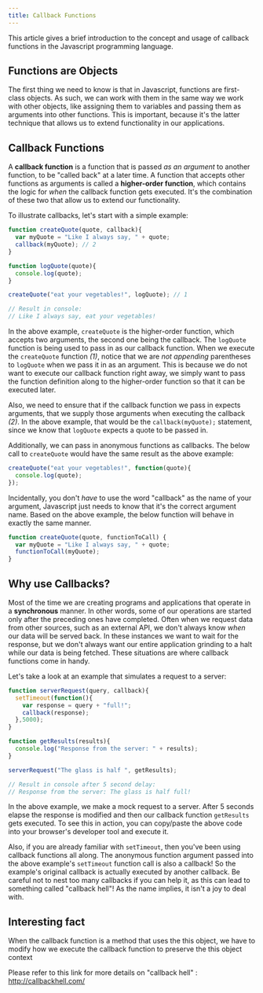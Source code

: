 ```yaml
---
title: Callback Functions
---
```

This article gives a brief introduction to the concept and usage of callback functions in the Javascript programming language.

## Functions are Objects

The first thing we need to know is that in Javascript, functions are first-class objects. As such, we can work with them in the same way we work with other objects, like assigning them to variables and passing them as arguments into other functions. This is important, because it's the latter technique that allows us to extend functionality in our applications.

## Callback Functions

A **callback function** is a function that is passed _as an argument_ to another function, to be "called back" at a later time. A function that accepts other functions as arguments is called a **higher-order function**, which contains the logic for _when_ the callback function gets executed. It's the combination of these two that allow us to extend our functionality.

To illustrate callbacks, let's start with a simple example:

```javascript
function createQuote(quote, callback){ 
  var myQuote = "Like I always say, " + quote;
  callback(myQuote); // 2
}

function logQuote(quote){
  console.log(quote);
}

createQuote("eat your vegetables!", logQuote); // 1

// Result in console: 
// Like I always say, eat your vegetables!
```

In the above example, `createQuote` is the higher-order function, which accepts two arguments, the second one being the callback. The `logQuote` function is being used to pass in as our callback function. When we execute the `createQuote` function _(1)_, notice that we are _not appending_ parentheses to `logQuote` when we pass it in as an argument. This is because we do not want to execute our callback function right away, we simply want to pass the function definition along to the higher-order function so that it can be executed later.

Also, we need to ensure that if the callback function we pass in expects arguments, that we supply those arguments when executing the callback _(2)_. In the above example, that would be the `callback(myQuote);` statement, since we know that `logQuote` expects a quote to be passed in.

Additionally, we can pass in anonymous functions as callbacks. The below call to `createQuote` would have the same result as the above example:

```javascript
createQuote("eat your vegetables!", function(quote){ 
  console.log(quote); 
});
```

Incidentally, you don't _have_ to use the word "callback" as the name of your argument, Javascript just needs to know that it's the correct argument name. Based on the above example, the below function will behave in exactly the same manner.

```javascript
function createQuote(quote, functionToCall) { 
  var myQuote = "Like I always say, " + quote;
  functionToCall(myQuote);
}
```

## Why use Callbacks?

Most of the time we are creating programs and applications that operate in a **synchronous** manner. In other words, some of our operations are started only after the preceding ones have completed. Often when we request data from other sources, such as an external API, we don't always know _when_ our data will be served back. In these instances we want to wait for the response, but we don't always want our entire application grinding to a halt while our data is being fetched. These situations are where callback functions come in handy.

Let's take a look at an example that simulates a request to a server:

```javascript
function serverRequest(query, callback){
  setTimeout(function(){
    var response = query + "full!";
    callback(response);
  },5000);
}

function getResults(results){
  console.log("Response from the server: " + results);
}

serverRequest("The glass is half ", getResults);

// Result in console after 5 second delay:
// Response from the server: The glass is half full!
```

In the above example, we make a mock request to a server. After 5 seconds elapse the response is modified and then our callback function `getResults` gets executed. To see this in action, you can copy/paste the above code into your browser's developer tool and execute it.

Also, if you are already familiar with `setTimeout`, then you've been using callback functions all along. The anonymous function argument passed into the above example's `setTimeout` function call is also a callback! So the example's original callback is actually executed by another callback. Be careful not to nest too many callbacks if you can help it, as this can lead to something called "callback hell"! As the name implies, it isn't a joy to deal with.

## Interesting fact

When the callback function is a method that uses the this object, we have to modify how we execute the callback function to preserve the this object context

Please refer to this link for more details on "callback hell" : http://callbackhell.com/
